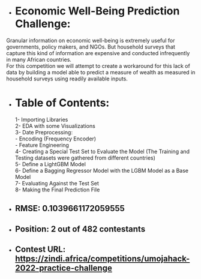 * # Economic Well-Being Prediction Challenge: 
Granular information on economic well-being is extremely useful for governments, policy makers, and NGOs. But household surveys that capture this 
kind of information are expensive and conducted infrequently in many African countries. 
<br />For this competition we will attempt to create a workaround for this lack of data by building a model able to predict a measure of wealth as 
measured in household surveys using readily available inputs.
* # Table of Contents:
  1- Importing Libraries
<br />  2- EDA with some Visualizations
<br />  3- Date Preprocessing:
<br />   - Encoding (Frequency Encoder)
<br />   - Feature Engineering
<br /> 4- Creating a Special Test Set to Evaluate the Model (The Training and Testing datasets were gathered from different countries) 
<br /> 5- Define a LightGBM Model
<br /> 6- Define a Bagging Regressor Model with the LGBM Model as a Base Model
<br /> 7- Evaluating Against the Test Set
<br /> 8- Making the Final Prediction File

* ## RMSE: 0.1039661172059555
* ## Position: 2 out of 482 contestants
* ## Contest URL: https://zindi.africa/competitions/umojahack-2022-practice-challenge
